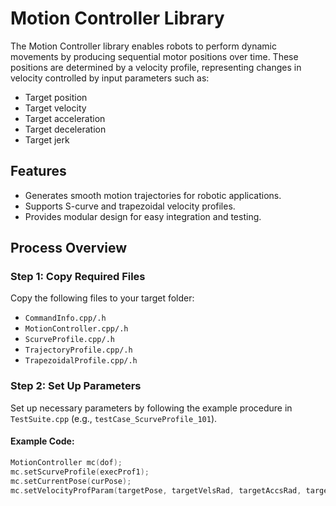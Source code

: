 # Motion Controller Library

The Motion Controller library enables robots to perform dynamic movements by producing sequential motor positions over time. These positions are determined by a velocity profile, representing changes in velocity controlled by input parameters such as:

- Target position
- Target velocity
- Target acceleration
- Target deceleration
- Target jerk

## Features

- Generates smooth motion trajectories for robotic applications.
- Supports S-curve and trapezoidal velocity profiles.
- Provides modular design for easy integration and testing.

## Process Overview

### Step 1: Copy Required Files
Copy the following files to your target folder:
- `CommandInfo.cpp/.h`
- `MotionController.cpp/.h`
- `ScurveProfile.cpp/.h`
- `TrajectoryProfile.cpp/.h`
- `TrapezoidalProfile.cpp/.h`

### Step 2: Set Up Parameters
Set up necessary parameters by following the example procedure in `TestSuite.cpp` (e.g., `testCase_ScurveProfile_101`).

#### Example Code:
```cpp
MotionController mc(dof);
mc.setScurveProfile(execProf1);
mc.setCurrentPose(curPose);
mc.setVelocityProfParam(targetPose, targetVelsRad, targetAccsRad, targetJerksRad);

